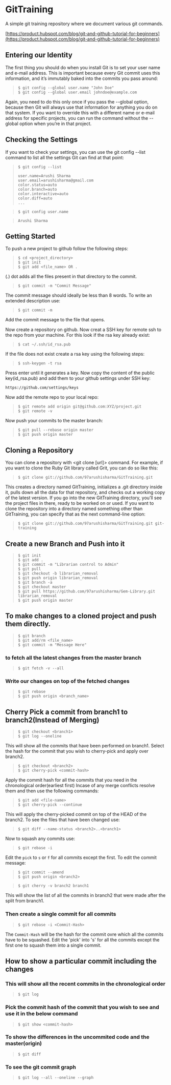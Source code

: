 # GitTraining
A simple git training repository where we document various git commands.

[https://product.hubspot.com/blog/git-and-github-tutorial-for-beginners](https://product.hubspot.com/blog/git-and-github-tutorial-for-beginners)

## Entering our Identity

The first thing you should do when you install Git is to set your user name and e-mail address. This is important because
every Git commit uses this information, and it’s immutably baked into the commits you pass around:

>     $ git config --global user.name "John Doe"
>     $ git config --global user.email johndoe@example.com
  
Again, you need to do this only once if you pass the --global option, because then Git will always use that information for
anything you do on that system.
If you want to override this with a different name or e-mail address for specific projects, you can run the command without
the --global option when you’re in that project.

## Checking the Settings

If you want to check your settings, you can use the git config --list command to list all the settings Git can find at that
point:

>     $ git config --list
>
>     user.name=Arushi Sharma
>     user.email=arushisharma@gmail.com
>     color.status=auto
>     color.branch=auto
>     color.interactive=auto
>     color.diff=auto
>     ...

>     $ git config user.name
  
>     Arushi Sharma
  
## Getting Started

To push a new project to github follow the following steps:

>     $ cd <project_directory>
>     $ git init
>     $ git add <file_name> OR .

(.) dot adds all the files present in that directory to the commit.

>     $ git commit -m "Commit Message"

The commit message should ideally be less than 8 words. To write an extended description use:

>     $ git commit -m

Add the commit message to the file that opens.

Now create a repository on github. Now creat a SSH key for remote ssh to the repo from your machine. For this look if the rsa key already exist:

>     $ cat ~/.ssh/id_rsa.pub

If the file does not exist create a rsa key using the following steps:

>     $ ssh-keygen -t rsa
Press enter until it generates a key. Now copy the content of the public key(id_rsa.pub) and add them to your github settings under SSH key:

```
https://github.com/settings/keys
```
Now add the remote repo to your local repo:

>     $ git remote add origin git@github.com:XYZ/project.git
>     $ git remote -v

Now push your commits to the master branch:

>     $ git pull --rebase origin master
>     $ git push origin master

## Cloning a Repository

You can clone a repository with <git clone [url]> command. For example, if you want to clone the Ruby Git library called
Grit, you can do so like this:

>     $ git clone git://github.com/97arushisharma/GitTraining.git

This creates a directory named GitTraining, initializes a .git directory inside it, pulls down all the data for that 
repository, and checks out a working copy of the latest version. If you go into the new GitTraining directory, you’ll see
the project files in there, ready to be worked on or used. If you want to clone the repository into a directory named 
something other than GitTraining, you can specify that as the next command-line option:

>     $ git clone git://github.com/97arushisharma/GitTraining.git git-training
  
## Create a new Branch and Push into it

>     $ git init
>     $ git add .
>     $ git commit -m "Librarian control to Admin"
>     $ git pull
>     $ git checkout -b librarian_removal
>     $ git push origin librarian_removal
>     $ git branch -a
>     $ git checkout master
>     $ git pull https://github.com/97arushisharma/Gem-Library.git librarian_removal
>     $ git push origin master
  
## To make changes to a cloned project and push them directly.

>     $ git branch
>     $ git add/rm <file_name>
>     $ git commit -m "Message Here"
  
### to fetch all the latest changes from the master branch

>     $ git fetch -v --all
  
### Write our changes on top of the fetched changes

>     $ git rebase
>     $ git push origin <branch_name>
  
## Cherry Pick a commit from branch1 to branch2(Instead of Merging)

>     $ git checkout <branch1>
>     $ git log --oneline
  This will show all the commits that have been performed on branch1.
Select the hash for the commit that you wish to cherry-pick and apply over branch2.
>     $ git checkout <branch2>
>     $ git cherry-pick <commit-hash>
  Apply the commit hash for all the commits that you need in the chronological order(earliest first)
Incase of any merge conflicts resolve them and then use the following commands:
>     $ git add <file-name>
>     $ git cherry-pick --continue
This will apply the cherry-picked commit on top of the HEAD of the branch2.
To see the files that have been changed use:
>     $ git diff --name-status <branch2>..<branch1>
Now to squash any commits use:
>     $ git rebase -i
  Edit the `pick` to `s` or `f` for all commits except the first.
To edit the commit message:
>     $ git commit --amend
>     $ git push origin <branch2>
  
>     $ git cherry -v branch2 branch1
   This will show the list of all the commits in branch2 that were made after the split from branch1.
  
### Then create a single commit for all commits

>     $ git rebase -i <Commit-Hash>
  
The `Commit-Hash` will be the hash for the commit ovre which all the commits have to be squashed. Edit the 'pick' into 's' for all the commits except the first one to squash them into a single commit.

## How to show a particular commit including the changes

### This will show all the recent commits in the chronological order

>     $ git log

### Pick the commit hash of the commit that you wish to see and use it in the below command

>     $ git show <commit-hash>
  
### To show the differences in the uncommited code and the master(origin)

>     $ git diff

### To see the git commit graph

>     $ git log --all --oneline --graph
